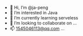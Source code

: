 - 👋 Hi, I’m @ja-peng
- 👀 I’m interested in Java
- 🌱 I’m currently learning serveless
- 💞️ I’m looking to collaborate on ...
- 📫 1545046113@qq.com ...

<!---
ja-peng/ja-peng is a ✨ special ✨ repository because its `README.md` (this file) appears on your GitHub profile.
You can click the Preview link to take a look at your changes.
--->
